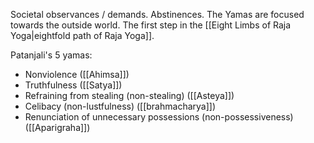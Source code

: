 Societal observances / demands. Abstinences.
The Yamas are focused towards the outside world.
The first step in the [[Eight Limbs of Raja Yoga|eightfold path of Raja Yoga]].

Patanjali's 5 yamas:
- Nonviolence ([[Ahimsa]])
- Truthfulness ([[Satya]])
- Refraining from stealing (non-stealing) ([[Asteya]])
- Celibacy (non-lustfulness) ([[brahmacharya]])
- Renunciation of unnecessary possessions (non-possessiveness) ([[Aparigraha]])